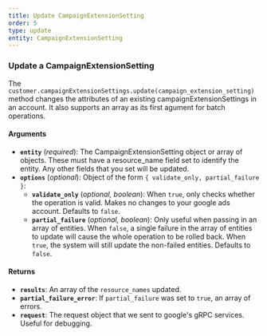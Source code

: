 ```yaml
---
title: Update CampaignExtensionSetting
order: 5
type: update
entity: CampaignExtensionSetting
---
```


### Update a CampaignExtensionSetting

The `customer.campaignExtensionSettings.update(campaign_extension_setting)` method changes the attributes of an existing campaignExtensionSettings in an account. It also supports an array as its first agument for batch operations.

#### Arguments

- **`entity`** (_required_): The CampaignExtensionSetting object or array of objects. These must have a resource_name field set to identify the entity. Any other fields that you set will be updated.
- **`options`** (_optional_): Object of the form `{ validate_only, partial_failure }`:
  - **`validate_only`** (_optional, boolean_): When `true`, only checks whether the operation is valid. Makes no changes to your google ads account. Defaults to `false`.
  - **`partial_failure`** (_optional, boolean_): Only useful when passing in an array of entities. When `false`, a single failure in the array of entities to update will cause the whole operation to be rolled back. When `true`, the system will still update the non-failed entities. Defaults to `false`.

#### Returns

- **`results`**: An array of the `resource_names` updated.
- **`partial_failure_error`**: If `partial_failure` was set to `true`, an array of errors.
- **`request`**: The request object that we sent to google's gRPC services. Useful for debugging.
